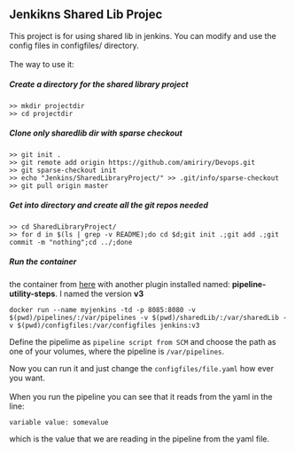 ## Jenkikns Shared Lib Projec
This project is for using shared lib in jenkins.
You can modify and use the config files in configfiles/ directory.<br>
<br>
The way to use it:<br>
##### Create a directory for the shared library project
```
>> mkdir projectdir
>> cd projectdir
```

##### Clone only sharedlib dir with sparse checkout
```
>> git init .
>> git remote add origin https://github.com/amiriry/Devops.git
>> git sparse-checkout init
>> echo "Jenkins/SharedLibraryProject/" >> .git/info/sparse-checkout
>> git pull origin master
```

##### Get into directory and create all the git repos needed
```
>> cd SharedLibraryProject/
>> for d in $(ls | grep -v README);do cd $d;git init .;git add .;git commit -m "nothing";cd ../;done
```

##### Run the container
the container from [here](https://github.com/amiriry/Devops/tree/main/Jenkins/containers/no-plugins-installation-local-repo) with another plugin installed named: <b>pipeline-utility-steps</b>. I named the version <b>v3</b>
```
docker run --name myjenkins -td -p 8085:8080 -v $(pwd)/pipelines/:/var/pipelines -v $(pwd)/sharedLib/:/var/sharedLib -v $(pwd)/configfiles:/var/configfiles jenkins:v3
```

Define the pipelime as ```pipeline script from SCM``` and choose the path as one of your volumes, where the pipeline is ```/var/pipelines```.<br>

Now you can run it and just change the ```configfiles/file.yaml``` how ever you want.<br>
<br>
When you run the pipeline you can see that it reads from the yaml in the line:<br>
```
variable value: somevalue
```
which is the value that we are reading in the pipeline from the yaml file.
